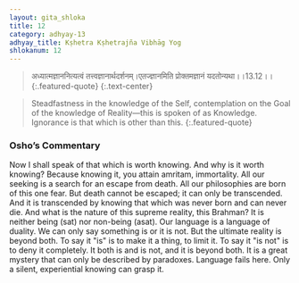 ```yaml
---
layout: gita_shloka
title: 12
category: adhyay-13
adhyay_title: Kṣhetra Kṣhetrajña Vibhāg Yog
shlokanum: 12
---
```


> अध्यात्मज्ञाननित्यत्वं तत्त्वज्ञानार्थदर्शनम्।एतज्ज्ञानमिति प्रोक्तमज्ञानं यदतोन्यथा।।13.12।।
{:.featured-quote}
{:.text-center}

> Steadfastness in the knowledge of the Self, contemplation on the Goal of the knowledge of Reality—this is spoken of as Knowledge. Ignorance is that which is other than this.
{:.featured-quote}

### Osho’s Commentary
Now I shall speak of that which is worth knowing. And why is it worth knowing? Because knowing it, you attain amritam, immortality.
All our seeking is a search for an escape from death. All our philosophies are born of this one fear. But death cannot be escaped; it can only be transcended. And it is transcended by knowing that which was never born and can never die.
And what is the nature of this supreme reality, this Brahman? It is neither being (sat) nor non-being (asat).
Our language is a language of duality. We can only say something is or it is not. But the ultimate reality is beyond both. To say it "is" is to make it a thing, to limit it. To say it "is not" is to deny it completely. It both is and is not, and it is beyond both. It is a great mystery that can only be described by paradoxes. Language fails here. Only a silent, experiential knowing can grasp it.
